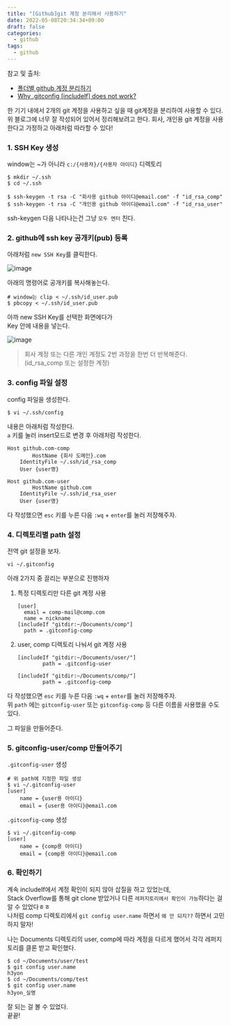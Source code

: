 ```yaml
---
title: "[Github]git 계정 분리해서 사용하기"
date: 2022-05-08T20:34:34+09:00
draft: false
categories:
  - github
tags:
  - github
---
```


참고 및 출처: 
- [폴더별 github 계정 분리하기](https://velog.io/@bambi-bam/%ED%8F%B4%EB%8D%94%EB%B3%84-github-%EA%B3%84%EC%A0%95-%EB%B6%84%EB%A6%AC%ED%95%98%EA%B8%B0)
- [Why .gitconfig [includeIf] does not work?](https://stackoverflow.com/questions/64843104/why-gitconfig-includeif-does-not-work)

한 기기 내에서 2개의 git 계정을 사용하고 싶을 때 git계정을 분리하여 사용할 수 있다.  
위 블로그에 너무 잘 작성되어 있어서 정리해보려고 한다.
회사, 개인용 git 계정을 사용한다고 가정하고 아래처럼 따라할 수 있다!

### 1. SSH Key 생성

window는 ~가 아니라 `c:/{사용자}/{사용자 아이디}` 디렉토리

```
$ mkdir ~/.ssh
$ cd ~/.ssh

$ ssh-keygen -t rsa -C "회사용 github 아이디@email.com" -f "id_rsa_comp"
$ ssh-keygen -t rsa -C "개인용 github 아이디@email.com" -f "id_rsa_user"
```

ssh-keygen 다음 나타나는건 그냥 `모두 엔터` 친다.

### 2. github에 ssh key 공개키(pub) 등록

아래처럼 `new SSH Key`를 클릭한다.

![image](https://user-images.githubusercontent.com/46602874/167294747-4109ee0c-25e4-46e4-b797-ea8557e590dd.png)

아래의 명령어로 공개키를 복사해놓는다.

```
# window는 clip < ~/.ssh/id_user.pub
$ pbcopy < ~/.ssh/id_user.pub
```

아까 new SSH Key를 선택한 화면에다가  
Key 안에 내용을 넣는다.

![image](https://user-images.githubusercontent.com/46602874/167294900-39bc5540-5d8b-4842-94b0-8f63159e4b75.png)

> 회사 계정 또는 다른 개인 계정도 2번 과정을 한번 더 반복해준다. (id_rsa_comp 또는 설정한 계정)

### 3. config 파일 설정

config 파일을 생성한다.

```
$ vi ~/.ssh/config
```

내용은 아래처럼 작성한다.  
`a` 키를 눌러 insert모드로 변경 후 아래처럼 작성한다.

```
Host github.com-comp
        HostName {회사 도메인}.com
    IdentityFile ~/.ssh/id_rsa_comp
    User {user명}

Host github.com-user
        HostName github.com
    IdentityFile ~/.ssh/id_rsa_user
    User {user명}
```

다 작성했으면 `esc` 키를 누른 다음 `:wq` + `enter`를 눌러 저장해주자.

### 4. 디렉토리별 path 설정

전역 git 설정을 보자.

```
vi ~/.gitconfig
```

아래 2가지 중 끌리는 부분으로 진행하자

1. 특정 디렉토리만 다른 git 계정 사용
    ```
    [user]
      email = comp-mail@comp.com
      name = nickname
    [includeIf "gitdir:~/Documents/comp"]
      path = .gitconfig-comp
    ```

2. user, comp 디렉토리 나눠서 git 계정 사용
    ```
    [includeIf "gitdir:~/Documents/user/"]
            path = .gitconfig-user

    [includeIf "gitdir:~/Documents/comp/"]
            path = .gitconfig-comp
    ```


다 작성했으면 `esc` 키를 누른 다음 `:wq` + `enter`를 눌러 저장해주자.  
위 `path` 에는 `gitconfig-user` 또는 `gitconfig-comp` 등 다른 이름을 사용했을 수도 있다.

그 파일을 만들어준다.

### 5. gitconfig-user/comp 만들어주기

`.gitconfig-user` 생성
```
# 위 path에 지정한 파일 생성 
$ vi ~/.gitconfig-user
[user]
    name = {user용 아이디}
    email = {user용 아이디}@email.com
```

`.gitconfig-comp` 생성

```
$ vi ~/.gitconfig-comp
[user]
    name = {comp용 아이디}
    email = {comp용 아이디}@email.com
```

### 6. 확인하기

계속 includeIf에서 계정 확인이 되지 않아 삽질을 하고 있었는데,  
Stack Overflow를 통해 git clone 받았거나 다른 `레퍼지토리에서 확인이 가능`하다는 걸 알 수 있었다ㅎㅎ  
나처럼 comp 디렉토리에서 `git config user.name` 하면서 `왜 안 되지??` 하면서 고민하지 말자!

나는 Documents 디렉토리의 user, comp에 따라 계정을 다르게 했어서 각각 레퍼지토리를 클론 받고 확인했다.

```
$ cd ~/Documents/user/test
$ git config user.name
h3yon
$ cd ~/Documents/comp/test
$ git config user.name
h3yon_실명
```

잘 되는 걸 볼 수 있었다.  
끝끝!